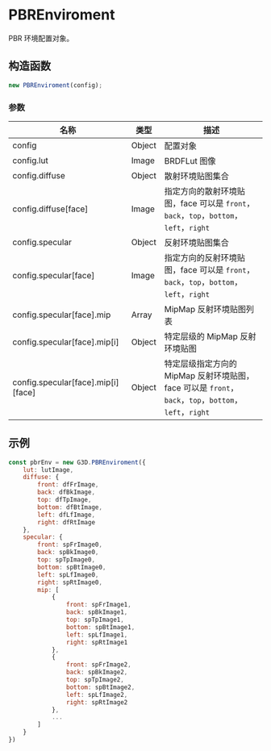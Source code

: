 # PBREnviroment

PBR 环境配置对象。

## 构造函数

```javascript
new PBREnviroment(config);
```

### 参数

| 名称                               | 类型   | 描述                                                                                                  |
| ---------------------------------- | ------ | ----------------------------------------------------------------------------------------------------- |
| config                             | Object | 配置对象                                                                                              |
| config.lut                         | Image  | BRDFLut 图像                                                                                          |
| config.diffuse                     | Object | 散射环境贴图集合                                                                                      |
| config.diffuse[face]               | Image  | 指定方向的散射环境贴图，face 可以是 `front`，`back`，`top`，`bottom`，`left`，`right`                 |
| config.specular                    | Object | 反射环境贴图集合                                                                                      |
| config.specular[face]              | Image  | 指定方向的反射环境贴图，face 可以是 `front`，`back`，`top`，`bottom`，`left`，`right`                 |
| config.specular[face].mip          | Array  | MipMap 反射环境贴图列表                                                                               |
| config.specular[face].mip[i]       | Object | 特定层级的 MipMap 反射环境贴图                                                                        |
| config.specular[face].mip[i][face] | Object | 特定层级指定方向的 MipMap 反射环境贴图，face 可以是 `front`，`back`，`top`，`bottom`，`left`，`right` |

## 示例

```javascript
const pbrEnv = new G3D.PBREnviroment({
    lut: lutImage,
    diffuse: {
        front: dfFrImage,
        back: dfBkImage,
        top: dfTpImage,
        bottom: dfBtImage,
        left: dfLfImage,
        right: dfRtImage
    },
    specular: {
        front: spFrImage0,
        back: spBkImage0,
        top: spTpImage0,
        bottom: spBtImage0,
        left: spLfImage0,
        right: spRtImage0,
        mip: [
            {
                front: spFrImage1,
                back: spBkImage1,
                top: spTpImage1,
                bottom: spBtImage1,
                left: spLfImage1,
                right: spRtImage1
            },
            {
                front: spFrImage2,
                back: spBkImage2,
                top: spTpImage2,
                bottom: spBtImage2,
                left: spLfImage2,
                right: spRtImage2             
            },
            ...
        ]
    }
})
```